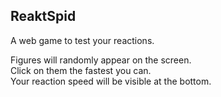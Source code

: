 ## ReaktSpid
A web game to test your reactions.

Figures will randomly appear on the screen. <br/>
Click on them the fastest you can. <br/>
Your reaction speed will be visible at the bottom. <br/>

